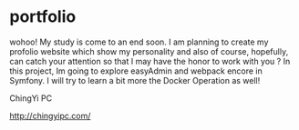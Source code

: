 # portfolio
wohoo! My study is come to an end soon. I am planning to create my profolio website which show my personality and also of course, hopefully, can catch your attention so that I may have the honor to work with you ? In this project, Im going to explore easyAdmin and webpack encore in Symfony. I will try to learn a bit more the Docker Operation as well!

<p>ChingYi PC</p>
<a href="http://chingyipc.com/">http://chingyipc.com/</a>
